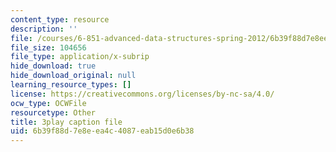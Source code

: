```yaml
---
content_type: resource
description: ''
file: /courses/6-851-advanced-data-structures-spring-2012/6b39f88d7e8eea4c4087eab15d0e6b38_xSGorVW8j6Q.srt
file_size: 104656
file_type: application/x-subrip
hide_download: true
hide_download_original: null
learning_resource_types: []
license: https://creativecommons.org/licenses/by-nc-sa/4.0/
ocw_type: OCWFile
resourcetype: Other
title: 3play caption file
uid: 6b39f88d-7e8e-ea4c-4087-eab15d0e6b38
---
```

